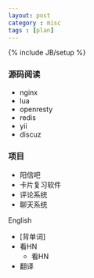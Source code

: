 ```yaml
---
layout: post
category : misc
tags : [plan]
---
```

{% include JB/setup %}

### 源码阅读

* nginx
* lua
* openresty
* redis
* yii
* discuz

### 项目

* 阳信吧
* 卡片复习软件
* 评论系统
* 聊天系统    

English

* [背单词]
* 看HN
    * 看HN
* 翻译